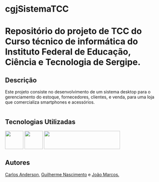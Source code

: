 # cgjSistemaTCC

<h1> Repositório do projeto de TCC do Curso técnico de informática do Instituto Federal de Educação, Ciência e Tecnologia de Sergipe.</h1>
<div>
  <h2>Descrição</h2>
  <p>Este projeto consiste no desenvolvimento de um sistema desktop para o gerenciamento do estoque, fornecedores, clientes, e venda, para uma
    loja que comercializa smartphones e acessórios.</p>
<div style='display: inline-block'>
  <h2>Tecnologias Utilizadas</h2>
  <img src="https://cdn.jsdelivr.net/gh/devicons/devicon/icons/python/python-original-wordmark.svg" width=60, height=60/>
  <img src="https://cdn.jsdelivr.net/gh/devicons/devicon/icons/sqlite/sqlite-original-wordmark.svg" width=60, height=60/>
  <img src="https://programacionfacil.org/blog/wp-content/uploads/2023/02/xcustom-tkinter-logo-programacionfacil-org.png.pagespeed.ic.OmtINr0Vwi.webp" width=250, height=60/>     
  
</div>
<div style='display: inline-block'>
  <h2>Autores</h2>
  <p>
    <a href="https://github.com/CarlosAnderson25">Carlos Anderson</a>, 
    <a href="https://github.com/Guisotnas">Guilherme Nascimento</a> e 
    <a href="https://github.com/SilvaMarcosJoao">João Marcos.</a></p>
</div>
